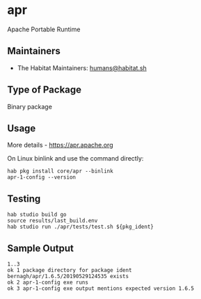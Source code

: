 # apr

Apache Portable Runtime

## Maintainers

* The Habitat Maintainers: <humans@habitat.sh>

## Type of Package

Binary package

## Usage

More details - https://apr.apache.org

On Linux binlink and use the command directly:

```
hab pkg install core/apr --binlink
apr-1-config --version

```

## Testing

```
hab studio build go
source results/last_build.env
hab studio run ./apr/tests/test.sh ${pkg_ident}
```
## Sample Output

```
1..3
ok 1 package directory for package ident bernagh/apr/1.6.5/20190529124535 exists
ok 2 apr-1-config exe runs
ok 3 apr-1-config exe output mentions expected version 1.6.5
```
